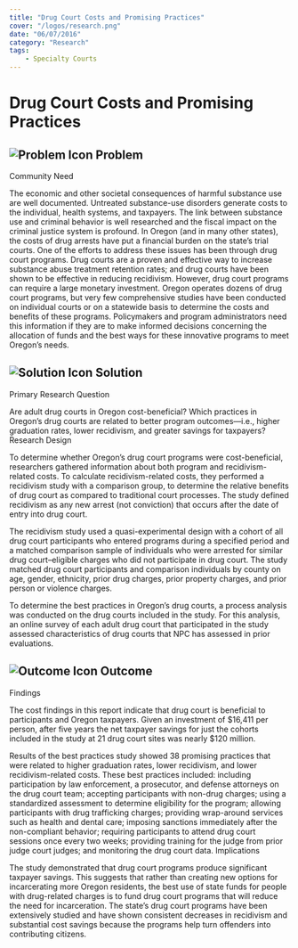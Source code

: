 ```yaml
---
title: "Drug Court Costs and Promising Practices"
cover: "/logos/research.png"
date: "06/07/2016"
category: "Research"
tags:
    - Specialty Courts
---
```


# Drug Court Costs and Promising Practices

## ![Problem Icon](https://github.com/google/material-design-icons/raw/master/alert/1x_web/ic_error_outline_black_48dp.png "Problem") Problem
Community Need

The economic and other societal consequences of harmful substance use are well documented. Untreated substance-use disorders generate costs to the individual, health systems, and taxpayers. The link between substance use and criminal behavior is well researched and the fiscal impact on the criminal justice system is profound. In Oregon (and in many other states), the costs of drug arrests have put a financial burden on the state’s trial courts. One of the efforts to address these issues has been through drug court programs. Drug courts are a proven and effective way to increase substance abuse treatment retention rates; and drug courts have been shown to be effective in reducing recidivism. However, drug court programs can require a large monetary investment. Oregon operates dozens of drug court programs, but very few comprehensive studies have been conducted on individual courts or on a statewide basis to determine the costs and benefits of these programs. Policymakers and program administrators need this information if they are to make informed decisions concerning the allocation of funds and the best ways for these innovative programs to meet Oregon’s needs.
## ![Solution Icon](https://github.com/google/material-design-icons/raw/master/action/1x_web/ic_lightbulb_outline_black_48dp.png "Solution") Solution
Primary Research Question

Are adult drug courts in Oregon cost-beneficial? Which practices in Oregon’s drug courts are related to better program outcomes—i.e., higher graduation rates, lower recidivism, and greater savings for taxpayers?
Research Design

To determine whether Oregon’s drug court programs were cost-beneficial, researchers gathered information about both program and recidivism-related costs. To calculate recidivism-related costs, they performed a recidivism study with a comparison group, to determine the relative benefits of drug court as compared to traditional court processes. The study defined recidivism as any new arrest (not conviction) that occurs after the date of entry into drug court.

The recidivism study used a quasi-experimental design with a cohort of all drug court participants who entered programs during a specified period and a matched comparison sample of individuals who were arrested for similar drug court–eligible charges who did not participate in drug court. The study matched drug court participants and comparison individuals by county on age, gender, ethnicity, prior drug charges, prior property charges, and prior person or violence charges.

To determine the best practices in Oregon’s drug courts, a process analysis was conducted on the drug courts included in the study. For this analysis, an online survey of each adult drug court that participated in the study assessed characteristics of drug courts that NPC has assessed in prior evaluations.
## ![Outcome Icon](https://github.com/google/material-design-icons/raw/master/action/1x_web/ic_view_list_black_48dp.png "Outcome") Outcome
Findings

The cost findings in this report indicate that drug court is beneficial to participants and Oregon taxpayers. Given an investment of $16,411 per person, after five years the net taxpayer savings for just the cohorts included in the study at 21 drug court sites was nearly $120 million.

Results of the best practices study showed 38 promising practices that were related to higher graduation rates, lower recidivism, and lower recidivism-related costs. These best practices included: including participation by law enforcement, a prosecutor, and defense attorneys on the drug court team; accepting participants with non-drug charges; using a standardized assessment to determine eligibility for the program; allowing participants with drug trafficking charges; providing wrap-around services such as health and dental care; imposing sanctions immediately after the non-compliant behavior; requiring participants to attend drug court sessions once every two weeks; providing training for the judge from prior judge court judges; and monitoring the drug court data.
Implications

The study demonstrated that drug court programs produce significant taxpayer savings. This suggests that rather than creating new options for incarcerating more Oregon residents, the best use of state funds for people with drug-related charges is to fund drug court programs that will reduce the need for incarceration. The state’s drug court programs have been extensively studied and have shown consistent decreases in recidivism and substantial cost savings because the programs help turn offenders into contributing citizens.